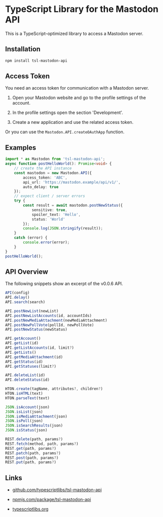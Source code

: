 TypeScript Library for the Mastodon API
=======================================

This is a TypeScript-optimized library to access a Mastodon server.



Installation
------------

```sh
npm install tsl-mastodon-api
```



Access Token
------------

You need an access token for communication with a Mastodon server.

1. Open your Mastodon website and go to the profile settings of the account.

2. In the profile settings open the section 'Development'.

3. Create a new application and use the related access token.

Or you can use the `Mastodon.API.createOAuthApp` function.



Examples
--------

```ts
import * as Mastodon from 'tsl-mastodon-api';
async function postHelloWorld(): Promise<void> {
    // create the API instance
    const mastodon = new Mastodon.API({
        access_token: 'ABC',
        api_url: 'https://mastodon.example/api/v1/',
        auto_delay: true
    });
    // expect client / server errors
    try {
        const result = await mastodon.postNewStatus({
            sensitive: true,
            spoiler_text: 'Hello',
            status: 'World'
        });
        console.log(JSON.stringify(result));
    }
    catch (error) {
        console.error(error);
    }
}
postHelloWorld();
```



API Overview
------------

The following snippets show an excerpt of the v0.0.6 API.

```ts
API(config)
API.delay()
API.search(search)

API.postNewList(newList)
API.postNewListAccounts(id, accountIds)
API.postNewMediaAttachment(newMediaAttachment)
API.postNewPollVote(pollId, newPollVote)
API.postNewStatus(newStatus)

API.getAccount()
API.getList(id)
API.getListAccounts(id, limit?)
API.getLists()
API.getMediaAttachment(id)
API.getStatus(id)
API.getStatuses(limit?)

API.deleteList(id)
API.deleteStatus(id)
```

```ts
HTON.create(tagName, attributes?, children?)
HTON.isHTML(text)
HTON.parseText(text)
```

```ts
JSON.isAccount(json)
JSON.isList(json)
JSON.isMediaAttachment(json)
JSON.isPoll(json)
JSON.isSearchResults(json)
JSON.isStatus(json)
```

```ts
REST.delete(path, params?)
REST.fetch(method, path, params?)
REST.get(path, params?)
REST.patch(path, params?)
REST.post(path, params?)
REST.put(path, params?)
```



Links
-----

* [github.com/typescriptlibs/tsl-mastodon-api](https://github.com/typescriptlibs/tsl-mastodon-api/releases)

* [npmjs.com/package/tsl-mastodon-api](https://www.npmjs.com/package/tsl-mastodon-api)

* [typescriptlibs.org](https://typescriptlibs.org/)
